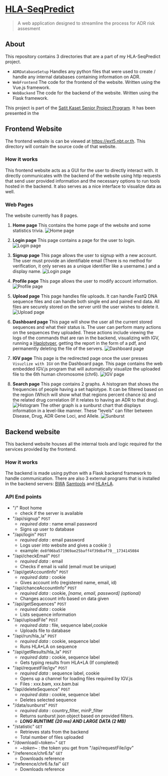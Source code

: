 # [HLA-SeqPredict](https://ext5.nbt.or.th)

> A web application designed to streamline the process for ADR risk assesment

## About 

This repository contains 3 directories that are a part of my HLA-SeqPredict project.

* `ADRDatabaseSetup` Handles any python files that were used to create / handle any internal databases containing information on ADR.
* `WebFrontend` The code for the frontend of the website. Written using the Vue.js framework.
* `WebBackend` The code for the backend of the website. Written using the Flask framework.

This project is part of the [Satit Kaset Senior Project Program](https://academic.kus.ku.ac.th/seniorproject/searchByGrade.php?command=SEARCH&txtKeyword=HLA-SeqPredict). It has been presented in the 

## Frontend Website

The frontend website is can be viewed at https://ext5.nbt.or.th. This directory will contain the source code of that website.

### How it works

This frontend website acts as a GUI for the user to directly interact with. It directly communicates  with the backend of the website using http requests that send user provided information and the necessary options to run tools hosted in the backend. It also serves as a nice interface to visualize data as well.

### Web Pages

The website currently has 8 pages.
 1. **Home page** This contains the home page of the website and some statistics trivia.
![Home page](https://raw.githubusercontent.com/theme222/HLA-SeqPredict/main/Pictures/home.png)

 2. **Login page** This page contains a page for the user to login.
 ![Login page](https://raw.githubusercontent.com/theme222/HLA-SeqPredict/main/Pictures/login.png)
 
 3. **Signup page** This page allows the user to signup with a new account. The user must provide an identifiable email (There is no method for verification, it only serves as a unique identifier like a username.) and a display name.
 ![Login page](https://raw.githubusercontent.com/theme222/HLA-SeqPredict/main/Pictures/signup.png)

4. **Profile page** This page allows the user to modify account information.
![Profile page](https://raw.githubusercontent.com/theme222/HLA-SeqPredict/main/Pictures/profile.png)
 
 5. **Upload page** This page handles file uploads. It can handle FastQ DNA sequence files and can handle both single end and paired end data. All files are securely stored on the server until the user wishes to delete it.
 ![Upload  page](https://raw.githubusercontent.com/theme222/HLA-SeqPredict/main/Pictures/upload.png)
 
 6. **Dashboard page** This page will show the user all the current stored sequences and what their status is. The user can perform many actions on the sequences they uploaded. These actions include viewing the logs of the commands that are ran in the backend, visualizing with IGV, running a [Haplotyper](https://github.com/DiltheyLab/HLA-LA), getting the report in the form of a pdf, and permanently deleting the file of the servers.
 ![Dashboard page](https://raw.githubusercontent.com/theme222/HLA-SeqPredict/main/Pictures/dashboard.png)
 
 7. **IGV page** This page is the redirected page once the user presses `Visuzlize with IGV` on the Dashboard page. This page contains the web embedded IGV.js program that will automatically visualize the uploaded file to the 6th human chromosome (chr6).
 ![IGV page](https://raw.githubusercontent.com/theme222/HLA-SeqPredict/main/Pictures/igv.png)
 
 8. **Search page**  This page contains 2 graphs. A histogram that shows the frequencies of people having a set haplotype. It can be filtered based on the region (Which will show what that regions percent chance is) and the related drug correlation (If it relates to having an ADR to that drug). 
 ![Histogram](https://raw.githubusercontent.com/theme222/HLA-SeqPredict/main/Pictures/histogram.png)
	 The other graph is a sunburst chart that displays information in a level-like manner. These "levels" can filter between Disease, Drug, ADR Gene Loci, and Allele.
 ![Sunburst](https://raw.githubusercontent.com/theme222/HLA-SeqPredict/main/Pictures/sunburst.png)
 
## Backend website 

This backend website houses all the internal tools and logic required for the services provided by the frontend. 

### How it works

The backend is made using python with a Flask backend framework to handle communication. There are also 3 external programs that is installed in the backend servers: [BWA](https://github.com/lh3/bwa) [Samtools](https://www.htslib.org/) and [HLA*LA](https://github.com/DiltheyLab/HLA-LA).

### API End points
* "/" Root home 
  * check if the server is available
* "/api/signup" `POST`
  * *required data* : name email password
  * Signs up user to database
* "/api/login" `POST` 
  * *required data* : email password
  * Logs user into website and gives a cookie :) 
  * example: `de8f06ba571969ae25baff4f39dbaf70__1734145084`
* "/api/checkEmail" `POST` 
  * *required data* : email
  * Checks if email is valid (email must be unique)
* "/api/getAccountInfo" `POST`
  * *required data* : cookie
  * Gives account info (registered name, email, id)
* "/api/chanceAccountInfo" `POST`
  * *required data* : cookie, *[name, email, password] (optional)*
  * Changes account info based on data given
* "/api/getSequences" `POST`
  * *required data* : cookie
  * Lists sequence information
* "/api/uploadFile" `POST`
  *  *required data* : file, sequence label,cookie 
  * Uploads file to database
* "/api/run/hla_la" `POST`
  * *required data* : cookie, sequence label
  * Runs HLA*LA on sequence
* "/api/getResults/hla_la" `POST`
  * *required data* : cookie, sequence label
  * Gets typing results from HLA*LA (If completed)
* "/api/requestFile/igv" `POST`
  * *required data* : sequence label, cookie
  * Opens up a channel for loading files required by IGV.js
  * Files : xxx.bam, xxx.bam.bai
* "/api/deleteSequence" `POST`
  * *required data* : cookie, sequence label
  * Deletes selected sequence
* "/data/sunburst" `POST`
  * *required data* : country_filter, minP_filter
  * Returns sunburst json object based on provided filters. 
  * ***LONG RUNTIME (20 ms) AND LARGE DATA (2 MB)***
* "/statistic" `GET`
  *  Retrieves stats from the backend
  * Total number of files uploaded
* "/download/~token~" `GET`
  * *~token~* : the token you get from "/api/requestFile/igv"
* "/reference/chr6.fa" `GET`
  * Downloads reference 
* "/reference/chr6.fa.fai" `GET`
  * Downloads reference

